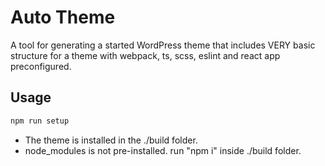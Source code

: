 # Auto Theme

A tool for generating a started WordPress theme that includes VERY basic structure for a theme with webpack, ts, scss, eslint and react app preconfigured.

## Usage

```javascript
npm run setup
```

- The theme is installed in the ./build folder. 
- node_modules is not pre-installed. run "npm i" inside ./build folder.